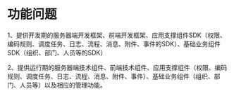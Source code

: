 # 功能问题

1、提供开发期的服务器端开发框架、前端开发框架、应用支撑组件SDK（权限、编码规则、调度任务、日志、流程、消息、附件、事件的SDK）、基础业务组件SDK（组织、部门、人员等的SDK）

2、提供运行期的服务器端技术组件、前端技术组件、应用支撑组件（权限、编码规则、调度任务、日志、流程、消息、附件、事件）、基础业务组件（组织、部门、人员等）以及相应的管理功能。